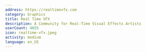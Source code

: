 ```yaml
---
address: https://realtimevfx.com
category: Graphics
title: Real Time VFX
description: A Community for Real-Time Visual Effects Artists
userCount: 4655
icon: realtime-vfx.jpeg
activity: medium
language: en_US
---
```

